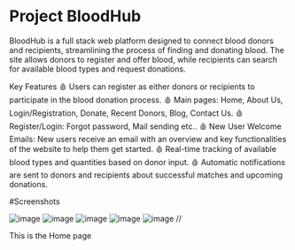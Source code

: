 # Project BloodHub

BloodHub is a full stack web platform designed to connect blood donors and recipients, streamlining the process of finding and donating blood. The site allows donors to register and offer blood, while recipients can search for available blood types and request donations.

Key Features
🩸 Users can register as either donors or recipients to participate in the blood donation process.
🩸 Main pages: Home, About Us, Login/Registration, Donate, Recent Donors, Blog, Contact Us.
🩸 Register/Login: Forgot password, Mail sending etc..
🩸 New User Welcome Emails: New users receive an email with an overview and key functionalities of the website to help them get started.
🩸 Real-time tracking of available blood types and quantities based on donor input.
🩸 Automatic notifications are sent to donors and recipients about successful matches and upcoming donations.

#Screenshots

![image](https://github.com/user-attachments/assets/aac5f08a-75c1-4458-85be-717ce82bb951)
![image](https://github.com/user-attachments/assets/d0445daa-fd2b-4051-93a6-7b52963e798d)
![image](https://github.com/user-attachments/assets/1882ca0e-a851-47b5-a255-53f6466d3dda)
![image](https://github.com/user-attachments/assets/3ddf6fc4-1dff-449b-82d7-ffffd2136d03)
![image](https://github.com/user-attachments/assets/728fd2e9-f9cb-44f8-a90b-8ec86f35db21) //




This is the Home page


